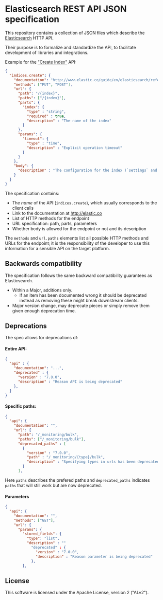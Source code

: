 # Elasticsearch REST API JSON specification

This repository contains a collection of JSON files which describe the [Elasticsearch](http://elastic.co) HTTP API.

Their purpose is to formalize and standardize the API, to facilitate development of libraries and integrations.

Example for the ["Create Index"](http://www.elastic.co/guide/en/elasticsearch/reference/master/indices-create-index.html) API:

```json
{
  "indices.create": {
    "documentation": "http://www.elastic.co/guide/en/elasticsearch/reference/master/indices-create-index.html",
    "methods": ["PUT", "POST"],
    "url": {
      "path": "/{index}",
      "paths": ["/{index}"],
      "parts": {
        "index": {
          "type" : "string",
          "required" : true,
          "description" : "The name of the index"
        }
      },
      "params": {
        "timeout": {
          "type" : "time",
          "description" : "Explicit operation timeout"
        }
      }
    },
    "body": {
      "description" : "The configuration for the index (`settings` and `mappings`)"
    }
  }
}
```

The specification contains:

* The _name_ of the API (`indices.create`), which usually corresponds to the client calls
* Link to the documentation at <http://elastic.co>
* List of HTTP methods for the endpoint
* URL specification: path, parts, parameters
* Whether body is allowed for the endpoint or not and its description

The `methods` and `url.paths` elements list all possible HTTP methods and URLs for the endpoint;
it is the responsibility of the developer to use this information for a sensible API on the target platform.

## Backwards compatibility 

The specification follows the same backward compatibility guarantees as Elasticsearch. 

- Within a Major, additions only. 
  - If an item has been documented wrong it should be deprecated instead as removing these might break downstream clients.
- Major version change, may deprecate pieces or simply remove them given enough deprecation time.

## Deprecations

The spec allows for deprecations of:

#### Entire API:

```json
{
  "api" : {
    "documentation": "...",
    "deprecated" : {
      "version" : "7.0.0",
      "description" : "Reason API is being deprecated"
    },
  }
}
```

#### Specific paths:

```json
{
  "api": {
    "documentation": "",
    "url": {
      "path": "/_monitoring/bulk",
      "paths": ["/_monitoring/bulk"],
      "deprecated_paths" : [
        {
          "version" : "7.0.0",
          "path" : "/_monitoring/{type}/bulk",
          "description" : "Specifying types in urls has been deprecated"
        }
      ],
```

Here `paths` describes the prefered paths and `deprecated_paths` indicates `paths` that will still work but are now 
deprecated.

#### Parameters 

```json
{
  "api": {
    "documentation": "",
    "methods": ["GET"],
    "url": {
      "params": {
        "stored_fields": {
          "type": "list",
          "description" : ""
            "deprecated" : {
              "version" : "7.0.0",
              "description" : "Reason parameter is being deprecated"
            },
        },
```

## License

This software is licensed under the Apache License, version 2 ("ALv2").
